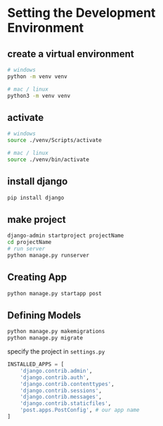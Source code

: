 # Setting the Development Environment

## create a virtual environment
```sh
# windows
python -m venv venv

# mac / linux
python3 -m venv venv
```

## activate
```sh
# windows
source ./venv/Scripts/activate

# mac / linux
source ./venv/bin/activate
```

## install django

```sh
pip install django
```

## make project

```sh
django-admin startproject projectName
cd projectName
# run server
python manage.py runserver
```

## Creating App

```sh
python manage.py startapp post
```

## Defining Models

```sh
python manage.py makemigrations
python manage.py migrate
```
specify the project in `settings.py`

```py
INSTALLED_APPS = [
	'django.contrib.admin',
	'django.contrib.auth',
	'django.contrib.contenttypes',
	'django.contrib.sessions',
	'django.contrib.messages',
	'django.contrib.staticfiles',
	'post.apps.PostConfig', # our app name
]
```

